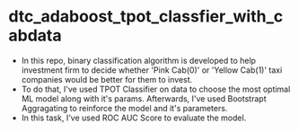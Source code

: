 # dtc_adaboost_tpot_classfier_with_cabdata

* In this repo, binary classification algorithm is developed to help investment firm to decide whether 'Pink Cab(0)' or 'Yellow Cab(1)' taxi companies would be better for them to invest.
* To do that, I've used TPOT Classifier on data to choose the most optimal ML model along with it's params. Afterwards, I've used Bootstrapt Aggragating to reinforce the model and it's parameters.
* In this task, I've used ROC AUC Score to evaluate the model.

